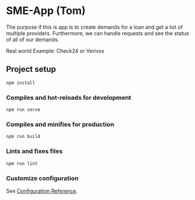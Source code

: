 # SME-App (Tom)

The purpose if this is app is to create demands for a loan and get a list of multiple providers. Furthermore, we can handle
requests and see the status of all of our demands.

Real world Example: Check24 or Verivox 

## Project setup

```
npm install
```

### Compiles and hot-reloads for development

```
npm run serve
```

### Compiles and minifies for production

```
npm run build
```

### Lints and fixes files

```
npm run lint
```

### Customize configuration

See [Configuration Reference](https://cli.vuejs.org/config/).
